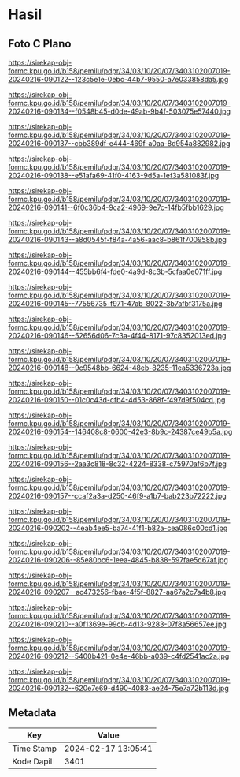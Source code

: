 # Hasil

## Foto C Plano

https://sirekap-obj-formc.kpu.go.id/b158/pemilu/pdpr/34/03/10/20/07/3403102007019-20240216-090122--123c5e1e-0ebc-44b7-9550-a7e033858da5.jpg

https://sirekap-obj-formc.kpu.go.id/b158/pemilu/pdpr/34/03/10/20/07/3403102007019-20240216-090134--f0548b45-d0de-49ab-9b4f-503075e57440.jpg

https://sirekap-obj-formc.kpu.go.id/b158/pemilu/pdpr/34/03/10/20/07/3403102007019-20240216-090137--cbb389df-e444-469f-a0aa-8d954a882982.jpg

https://sirekap-obj-formc.kpu.go.id/b158/pemilu/pdpr/34/03/10/20/07/3403102007019-20240216-090138--e51afa69-41f0-4163-9d5a-1ef3a581083f.jpg

https://sirekap-obj-formc.kpu.go.id/b158/pemilu/pdpr/34/03/10/20/07/3403102007019-20240216-090141--6f0c36b4-9ca2-4969-9e7c-14fb5fbb1629.jpg

https://sirekap-obj-formc.kpu.go.id/b158/pemilu/pdpr/34/03/10/20/07/3403102007019-20240216-090143--a8d0545f-f84a-4a56-aac8-b861f700958b.jpg

https://sirekap-obj-formc.kpu.go.id/b158/pemilu/pdpr/34/03/10/20/07/3403102007019-20240216-090144--455bb6f4-fde0-4a9d-8c3b-5cfaa0e071ff.jpg

https://sirekap-obj-formc.kpu.go.id/b158/pemilu/pdpr/34/03/10/20/07/3403102007019-20240216-090145--77556735-f971-47ab-8022-3b7afbf3175a.jpg

https://sirekap-obj-formc.kpu.go.id/b158/pemilu/pdpr/34/03/10/20/07/3403102007019-20240216-090146--52656d06-7c3a-4f44-8171-97c8352013ed.jpg

https://sirekap-obj-formc.kpu.go.id/b158/pemilu/pdpr/34/03/10/20/07/3403102007019-20240216-090148--9c9548bb-6624-48eb-8235-11ea5336723a.jpg

https://sirekap-obj-formc.kpu.go.id/b158/pemilu/pdpr/34/03/10/20/07/3403102007019-20240216-090150--01c0c43d-cfb4-4d53-868f-f497d9f504cd.jpg

https://sirekap-obj-formc.kpu.go.id/b158/pemilu/pdpr/34/03/10/20/07/3403102007019-20240216-090154--146408c8-0600-42e3-8b9c-24387ce49b5a.jpg

https://sirekap-obj-formc.kpu.go.id/b158/pemilu/pdpr/34/03/10/20/07/3403102007019-20240216-090156--2aa3c818-8c32-4224-8338-c75970af6b7f.jpg

https://sirekap-obj-formc.kpu.go.id/b158/pemilu/pdpr/34/03/10/20/07/3403102007019-20240216-090157--ccaf2a3a-d250-46f9-a1b7-bab223b72222.jpg

https://sirekap-obj-formc.kpu.go.id/b158/pemilu/pdpr/34/03/10/20/07/3403102007019-20240216-090202--4eab4ee5-ba74-41f1-b82a-cea086c00cd1.jpg

https://sirekap-obj-formc.kpu.go.id/b158/pemilu/pdpr/34/03/10/20/07/3403102007019-20240216-090206--85e80bc6-1eea-4845-b838-597fae5d67af.jpg

https://sirekap-obj-formc.kpu.go.id/b158/pemilu/pdpr/34/03/10/20/07/3403102007019-20240216-090207--ac473256-fbae-4f5f-8827-aa67a2c7a4b8.jpg

https://sirekap-obj-formc.kpu.go.id/b158/pemilu/pdpr/34/03/10/20/07/3403102007019-20240216-090210--a0f1369e-99cb-4d13-9283-07f8a56657ee.jpg

https://sirekap-obj-formc.kpu.go.id/b158/pemilu/pdpr/34/03/10/20/07/3403102007019-20240216-090212--5400b421-0e4e-46bb-a039-c4fd2541ac2a.jpg

https://sirekap-obj-formc.kpu.go.id/b158/pemilu/pdpr/34/03/10/20/07/3403102007019-20240216-090132--620e7e69-d490-4083-ae24-75e7a72b113d.jpg


## Metadata

| Key        | Value               |
| ---------- | ------------------- |
| Time Stamp | 2024-02-17 13:05:41 |
| Kode Dapil | 3401                |



